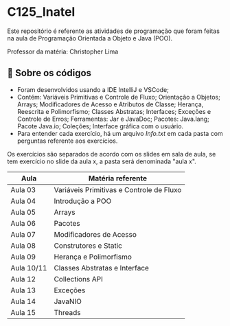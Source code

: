 # C125_Inatel

Este repositório é referente as atividades de programação que foram feitas na aula de Programação Orientada a Objeto e Java (POO).
<p>Professor da matéria: Christopher Lima

## 📁 Sobre os códigos
- Foram desenvolvidos usando a IDE IntelliJ e VSCode;
- Contém: Variáveis Primitivas e Controle de Fluxo; Orientação a Objetos; Arrays; Modificadores de Acesso e Atributos de Classe; Herança, Reescrita e Polimorfismo; Classes Abstratas; Interfaces; Exceções e Controle de Erros; Ferramentas: Jar e JavaDoc; Pacotes: Java.lang; Pacote Java.io; Coleções; Interface gráfica com o usuário.
- Para entender cada exercício, há um arquivo *Info.txt* em cada pasta com perguntas referente aos exercícios.

<p> Os exercícios são separados de acordo com os slides em sala de aula, se tem exercício no slide da aula x, a pasta será denominada "aula x".
<p>

| Aula | Matéria referente |
| ------------- | ------------- |
| Aula 03  | Variáveis Primitivas e Controle de Fluxo |
| Aula 04  | Introdução a POO  |
| Aula 05  | Arrays |
| Aula 06  | Pacotes |
| Aula 07  | Modificadores de Acesso |
| Aula 08  | Construtores e Static |
| Aula 09  | Herança e Polimorfismo |
| Aula 10/11  | Classes Abstratas e Interface |
| Aula 12  | Collections API |
| Aula 13  | Exceções |
| Aula 14  | JavaNIO |
| Aula 15  | Threads |
